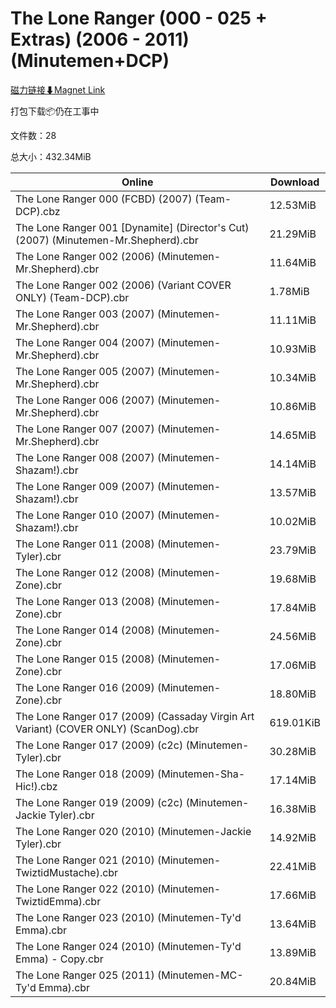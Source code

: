 # The Lone Ranger (000 - 025 + Extras) (2006 - 2011) (Minutemen+DCP)

[磁力链接⬇Magnet Link](magnet:?xt=urn:btih:601e8a06e8db6a21cdab58bbda835e96cbfb812a&dn=The%20Lone%20Ranger%20%28000%20-%20025%20%2B%20Extras%29%20%282006%20-%202011%29%20%28Minutemen%2BDCP%29)

打包下载📦仍在工事中

文件数：28

总大小：432.34MiB

Online | Download
--- | ---
The Lone Ranger 000 (FCBD) (2007) (Team-DCP).cbz | 12.53MiB
The Lone Ranger 001 \[Dynamite\] (Director's Cut) (2007) (Minutemen-Mr.Shepherd).cbr | 21.29MiB
The Lone Ranger 002 (2006) (Minutemen-Mr.Shepherd).cbr | 11.64MiB
The Lone Ranger 002 (2006) (Variant COVER ONLY) (Team-DCP).cbr | 1.78MiB
The Lone Ranger 003 (2007) (Minutemen-Mr.Shepherd).cbr | 11.11MiB
The Lone Ranger 004 (2007) (Minutemen-Mr.Shepherd).cbr | 10.93MiB
The Lone Ranger 005 (2007) (Minutemen-Mr.Shepherd).cbr | 10.34MiB
The Lone Ranger 006 (2007) (Minutemen-Mr.Shepherd).cbr | 10.86MiB
The Lone Ranger 007 (2007) (Minutemen-Mr.Shepherd).cbr | 14.65MiB
The Lone Ranger 008 (2007) (Minutemen-Shazam!).cbr | 14.14MiB
The Lone Ranger 009 (2007) (Minutemen-Shazam!).cbr | 13.57MiB
The Lone Ranger 010 (2007) (Minutemen-Shazam!).cbr | 10.02MiB
The Lone Ranger 011 (2008) (Minutemen-Tyler).cbr | 23.79MiB
The Lone Ranger 012 (2008) (Minutemen-Zone).cbr | 19.68MiB
The Lone Ranger 013 (2008) (Minutemen-Zone).cbr | 17.84MiB
The Lone Ranger 014 (2008) (Minutemen-Zone).cbr | 24.56MiB
The Lone Ranger 015 (2008) (Minutemen-Zone).cbr | 17.06MiB
The Lone Ranger 016 (2009) (Minutemen-Zone).cbr | 18.80MiB
The Lone Ranger 017 (2009) (Cassaday Virgin Art Variant) (COVER ONLY) (ScanDog).cbr | 619.01KiB
The Lone Ranger 017 (2009) (c2c) (Minutemen-Tyler).cbr | 30.28MiB
The Lone Ranger 018 (2009) (Minutemen-Sha-Hic!).cbz | 17.14MiB
The Lone Ranger 019 (2009) (c2c) (Minutemen-Jackie Tyler).cbr | 16.38MiB
The Lone Ranger 020 (2010) (Minutemen-Jackie Tyler).cbr | 14.92MiB
The Lone Ranger 021 (2010) (Minutemen-TwiztidMustache).cbr | 22.41MiB
The Lone Ranger 022 (2010) (Minutemen-TwiztidEmma).cbr | 17.66MiB
The Lone Ranger 023 (2010) (Minutemen-Ty'd Emma).cbr | 13.64MiB
The Lone Ranger 024 (2010) (Minutemen-Ty'd Emma) - Copy.cbr | 13.89MiB
The Lone Ranger 025 (2011) (Minutemen-MC-Ty'd Emma).cbr | 20.84MiB